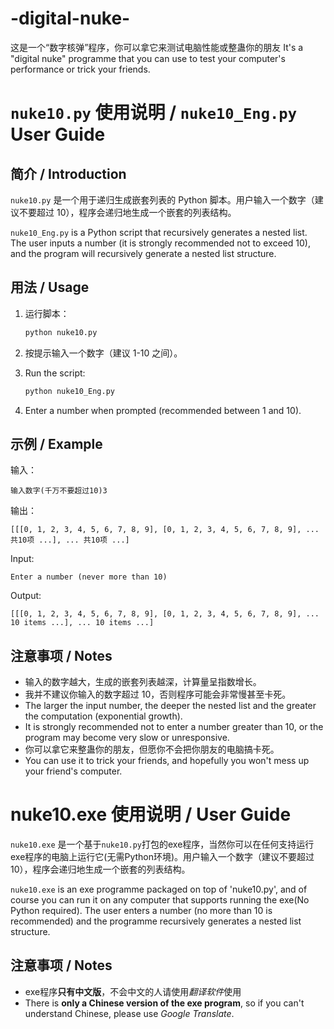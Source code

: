 # -digital-nuke-
这是一个“数字核弹”程序，你可以拿它来测试电脑性能或整蛊你的朋友
It's a "digital nuke" programme that you can use to test your computer's performance or trick your friends.
# `nuke10.py` 使用说明 / `nuke10_Eng.py` User Guide

## 简介 / Introduction

`nuke10.py` 是一个用于递归生成嵌套列表的 Python 脚本。用户输入一个数字（建议不要超过 10），程序会递归地生成一个嵌套的列表结构。

`nuke10_Eng.py` is a Python script that recursively generates a nested list. The user inputs a number (it is strongly recommended not to exceed 10), and the program will recursively generate a nested list structure.

## 用法 / Usage

1. 运行脚本：
   ```bash
   python nuke10.py
   ```
2. 按提示输入一个数字（建议 1-10 之间）。

1. Run the script:
   ```bash
   python nuke10_Eng.py
   ```
2. Enter a number when prompted (recommended between 1 and 10).

## 示例 / Example

输入：
```
输入数字(千万不要超过10)3
```
输出：
```
[[[0, 1, 2, 3, 4, 5, 6, 7, 8, 9], [0, 1, 2, 3, 4, 5, 6, 7, 8, 9], ... 共10项 ...], ... 共10项 ...]
```

Input:
```
Enter a number (never more than 10)
```
Output:
```
[[[0, 1, 2, 3, 4, 5, 6, 7, 8, 9], [0, 1, 2, 3, 4, 5, 6, 7, 8, 9], ... 10 items ...], ... 10 items ...]
```

## 注意事项 / Notes

- 输入的数字越大，生成的嵌套列表越深，计算量呈指数增长。
- 我并不建议你输入的数字超过 10，否则程序可能会非常慢甚至卡死。
- The larger the input number, the deeper the nested list and the greater the computation (exponential growth).
- It is strongly recommended not to enter a number greater than 10, or the program may become very slow or unresponsive.
- 你可以拿它来整蛊你的朋友，但愿你不会把你朋友的电脑搞卡死。
- You can use it to trick your friends, and hopefully you won't mess up your friend's computer.

# nuke10.exe 使用说明 / User Guide

`nuke10.exe` 是一个基于`nuke10.py`打包的exe程序，当然你可以在任何支持运行exe程序的电脑上运行它(无需Python环境)。用户输入一个数字（建议不要超过 10），程序会递归地生成一个嵌套的列表结构。

`nuke10.exe` is an exe programme packaged on top of 'nuke10.py', and of course you can run it on any computer that supports running the exe(No Python required). The user enters a number (no more than 10 is recommended) and the programme recursively generates a nested list structure.

## 注意事项 / Notes

- exe程序**只有中文版**，不会中文的人请使用*翻译软件*使用
- There is __only a Chinese version of the exe program__, so if you can't understand Chinese, please use _Google Translate_.
